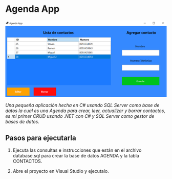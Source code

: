 ﻿# Agenda App

![AgendaApp UI](./imagenes/AgendaAppUI.png)

*Una pequeña aplicación hecha en C# usando SQL Server como base de datos la cual es una Agenda para 
crear, leer, actualizar y borrar contactos, es mi primer CRUD usando .NET con C# y SQL Server como 
gestor de bases de datos.*


## Pasos para ejecutarla

1. Ejecuta las consultas e instrucciones que están en el archivo database.sql para crear la base de datos
   AGENDA y la tabla CONTACTOS.

2. Abre el proyecto en Visual Studio y ejecutalo.







